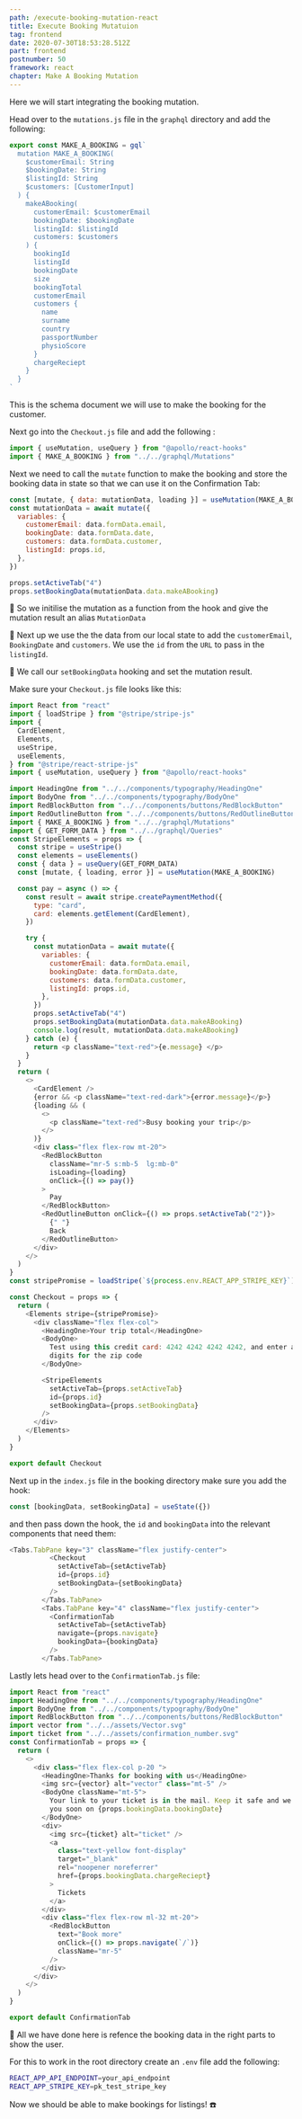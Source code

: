 ```yaml
---
path: /execute-booking-mutation-react
title: Execute Booking Mutatuion
tag: frontend
date: 2020-07-30T18:53:28.512Z
part: frontend
postnumber: 50
framework: react
chapter: Make A Booking Mutation
---
```


Here we will start integrating the booking mutation.

Head over to the `mutations.js` file in the `graphql` directory and add the following:

```javascript
export const MAKE_A_BOOKING = gql`
  mutation MAKE_A_BOOKING(
    $customerEmail: String
    $bookingDate: String
    $listingId: String
    $customers: [CustomerInput]
  ) {
    makeABooking(
      customerEmail: $customerEmail
      bookingDate: $bookingDate
      listingId: $listingId
      customers: $customers
    ) {
      bookingId
      listingId
      bookingDate
      size
      bookingTotal
      customerEmail
      customers {
        name
        surname
        country
        passportNumber
        physioScore
      }
      chargeReciept
    }
  }
`
```

This is the schema document we will use to make the booking for the customer.

Next go into the `Checkout.js` file and add the following :

```javascript
import { useMutation, useQuery } from "@apollo/react-hooks"
import { MAKE_A_BOOKING } from "../../graphql/Mutations"
```

Next we need to call the `mutate` function to make the booking and store the booking data in state so that we can use it on the Confirmation Tab:

```javascript
const [mutate, { data: mutationData, loading }] = useMutation(MAKE_A_BOOKING)
const mutationData = await mutate({
  variables: {
    customerEmail: data.formData.email,
    bookingDate: data.formData.date,
    customers: data.formData.customer,
    listingId: props.id,
  },
})

props.setActiveTab("4")
props.setBookingData(mutationData.data.makeABooking)
```

🍷 So we initilise the mutation as a function from the hook and give the mutation result an alias `MutationData`

🍷 Next up we use the the data from our local state to add the `customerEmail`, `BookingDate` and `customers`. We use the `id` from the `URL` to pass in the `listingId`.

🍷 We call our `setBookingData` hooking and set the mutation result.

Make sure your `Checkout.js` file looks like this:

```javascript
import React from "react"
import { loadStripe } from "@stripe/stripe-js"
import {
  CardElement,
  Elements,
  useStripe,
  useElements,
} from "@stripe/react-stripe-js"
import { useMutation, useQuery } from "@apollo/react-hooks"

import HeadingOne from "../../components/typography/HeadingOne"
import BodyOne from "../../components/typography/BodyOne"
import RedBlockButton from "../../components/buttons/RedBlockButton"
import RedOutlineButton from "../../components/buttons/RedOutlineButton"
import { MAKE_A_BOOKING } from "../../graphql/Mutations"
import { GET_FORM_DATA } from "../../graphql/Queries"
const StripeElements = props => {
  const stripe = useStripe()
  const elements = useElements()
  const { data } = useQuery(GET_FORM_DATA)
  const [mutate, { loading, error }] = useMutation(MAKE_A_BOOKING)

  const pay = async () => {
    const result = await stripe.createPaymentMethod({
      type: "card",
      card: elements.getElement(CardElement),
    })

    try {
      const mutationData = await mutate({
        variables: {
          customerEmail: data.formData.email,
          bookingDate: data.formData.date,
          customers: data.formData.customer,
          listingId: props.id,
        },
      })
      props.setActiveTab("4")
      props.setBookingData(mutationData.data.makeABooking)
      console.log(result, mutationData.data.makeABooking)
    } catch (e) {
      return <p className="text-red">{e.message} </p>
    }
  }
  return (
    <>
      <CardElement />
      {error && <p className="text-red-dark">{error.message}</p>}
      {loading && (
        <>
          <p className="text-red">Busy booking your trip</p>
        </>
      )}
      <div class="flex flex-row mt-20">
        <RedBlockButton
          className="mr-5 s:mb-5  lg:mb-0"
          isLoading={loading}
          onClick={() => pay()}
        >
          Pay
        </RedBlockButton>
        <RedOutlineButton onClick={() => props.setActiveTab("2")}>
          {" "}
          Back
        </RedOutlineButton>
      </div>
    </>
  )
}
const stripePromise = loadStripe(`${process.env.REACT_APP_STRIPE_KEY}`)

const Checkout = props => {
  return (
    <Elements stripe={stripePromise}>
      <div className="flex flex-col">
        <HeadingOne>Your trip total</HeadingOne>
        <BodyOne>
          Test using this credit card: 4242 4242 4242 4242, and enter any 5
          digits for the zip code
        </BodyOne>

        <StripeElements
          setActiveTab={props.setActiveTab}
          id={props.id}
          setBookingData={props.setBookingData}
        />
      </div>
    </Elements>
  )
}

export default Checkout
```

Next up in the `index.js` file in the booking directory make sure you add the hook:

```javascript
const [bookingData, setBookingData] = useState({})
```

and then pass down the hook, the `id` and `bookingData` into the relevant components that need them:

```javascript
<Tabs.TabPane key="3" className="flex justify-center">
          <Checkout
            setActiveTab={setActiveTab}
            id={props.id}
            setBookingData={setBookingData}
          />
        </Tabs.TabPane>
        <Tabs.TabPane key="4" className="flex justify-center">
          <ConfirmationTab
            setActiveTab={setActiveTab}
            navigate={props.navigate}
            bookingData={bookingData}
          />
        </Tabs.TabPane>
```

Lastly lets head over to the `ConfirmationTab.js` file:

```javascript
import React from "react"
import HeadingOne from "../../components/typography/HeadingOne"
import BodyOne from "../../components/typography/BodyOne"
import RedBlockButton from "../../components/buttons/RedBlockButton"
import vector from "../../assets/Vector.svg"
import ticket from "../../assets/confirmation_number.svg"
const ConfirmationTab = props => {
  return (
    <>
      <div class="flex flex-col p-20 ">
        <HeadingOne>Thanks for booking with us</HeadingOne>
        <img src={vector} alt="vector" class="mt-5" />
        <BodyOne className="mt-5">
          Your link to your ticket is in the mail. Keep it safe and we will see
          you soon on {props.bookingData.bookingDate}
        </BodyOne>
        <div>
          <img src={ticket} alt="ticket" />
          <a
            class="text-yellow font-display"
            target="_blank"
            rel="noopener noreferrer"
            href={props.bookingData.chargeReciept}
          >
            Tickets
          </a>
        </div>
        <div class="flex flex-row ml-32 mt-20">
          <RedBlockButton
            text="Book more"
            onClick={() => props.navigate(`/`)}
            className="mr-5"
          />
        </div>
      </div>
    </>
  )
}

export default ConfirmationTab
```

🍷 All we have done here is refence the booking data in the right parts to show the user.

For this to work in the root directory create an `.env` file add the following:

```bash
REACT_APP_API_ENDPOINT=your_api_endpoint
REACT_APP_STRIPE_KEY=pk_test_stripe_key
```

Now we should be able to make bookings for listings! ☎️
